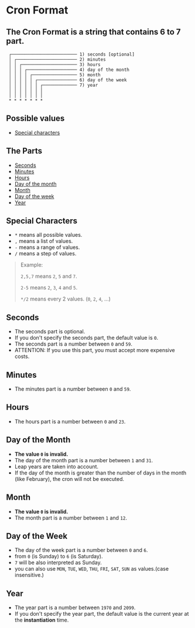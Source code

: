 # Cron Format

## The Cron Format is a string that contains 6 to 7 part.

```Text
 ┌───────────────────────── 1) seconds [optional]
 │ ┌─────────────────────── 2) minutes
 │ │ ┌───────────────────── 3) hours
 │ │ │ ┌─────────────────── 4) day of the month
 │ │ │ │ ┌───────────────── 5) month
 │ │ │ │ │ ┌─────────────── 6) day of the week
 │ │ │ │ │ │ ┌───────────── 7) year
 │ │ │ │ │ │ │
 │ │ │ │ │ │ │
 * * * * * * *
```

## Possible values
- [Special characters](#Special-characters)

## The Parts
- [Seconds](#Seconds)
- [Minutes](#Minutes)
- [Hours](#Hours)
- [Day of the month](#Day-of-the-month)
- [Month](#Month)
- [Day of the week](#Day-of-the-week)
- [Year](#Year)


## Special Characters
- `*` means all possible values.
- `,` means a list of values.
- `-` means a range of values.
- `/` means a step of values.

> Example:
>
> `2,5,7` means `2`, `5` and `7`.
>
> `2-5` means `2`, `3`, `4` and `5`.
>
> `*/2` means every 2 values. (`0`, `2`, `4`, ...)


## Seconds
- The seconds part is optional.
- If you don't specify the seconds part, the default value is `0`.
- The seconds part is a number between `0` and `59`.
- ATTENTION: If you use this part, you must accept more expensive costs.


## Minutes
- The minutes part is a number between `0` and `59`.

## Hours
- The hours part is a number between `0` and `23`.

## Day of the Month
- **The value `0` is invalid.**
- The day of the month part is a number between `1` and `31`.
- Leap years are taken into account.
- If the day of the month is greater than the number of days in the month (like February), the cron will not be executed.

## Month
- **The value `0` is invalid.**
- The month part is a number between `1` and `12`.

## Day of the Week
- The day of the week part is a number between `0` and `6`.
- from `0` (is Sunday) to `6` (is Saturday).
- `7` will be also interpreted as Sunday.
- you can also use `MON`, `TUE`, `WED`, `THU`, `FRI`, `SAT`, `SUN` as values.(case insensitive.)

## Year
- The year part is a number between `1970` and `2099`.
- If you don't specify the year part, the default value is the current year at the **instantiation** time.
